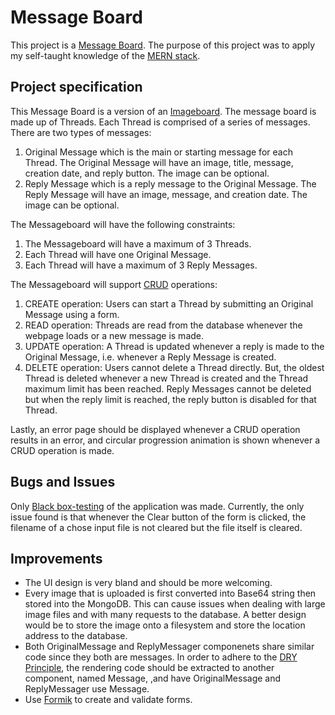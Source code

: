 # Message Board
This project is a [Message Board](https://en.wikipedia.org/wiki/Internet_forum). The purpose of this project was to apply my self-taught knowledge of the [MERN stack](https://www.mongodb.com/mern-stack).
## Project specification
This Message Board is a version of an [Imageboard](https://en.wikipedia.org/wiki/Imageboard). The message board is made up of Threads. Each Thread is comprised of a series of messages. There are two types of messages:
1. Original Message which is the main or starting message for each Thread. The Original Message will have an image, title, message, creation date, and reply button. The image can be optional.
2. Reply Message which is a reply message to the Original Message. The Reply Message will have an image, message, and creation date. The image can be optional.

The Messageboard will have the following constraints:
1. The Messageboard will have a maximum of 3 Threads.
2. Each Thread will have one Original Message.
3. Each Thread will have a maximum of 3 Reply Messages.

The Messageboard will support [CRUD](https://en.wikipedia.org/wiki/Create,_read,_update_and_delete) operations:
1. CREATE operation: Users can start a Thread by submitting an Original Message using a form.
2. READ operation: Threads are read from the database whenever the webpage loads or a new message is made.
3. UPDATE operation: A Thread is updated whenever a reply is made to the Original Message, i.e. whenever a Reply Message is created.
4. DELETE operation: Users cannot delete a Thread directly. But, the oldest Thread is deleted whenever a new Thread is created and the Thread maximum limit has been reached. Reply Messages cannot be deleted but when the reply limit is reached, the reply button is disabled for that Thread. 

Lastly, an error page should be displayed whenever a CRUD operation results in an error, and circular progression animation is shown whenever a CRUD operation is made.

## Bugs and Issues
Only [Black box-testing](https://en.wikipedia.org/wiki/Black-box_testing) of the application was made. Currently, the only issue found is that whenever the Clear button of the form is clicked, the filename of a chose input file is not cleared but the file itself is cleared. 

## Improvements

* The UI design is very bland and should be more welcoming.
* Every image that is uploaded is first converted into Base64 string then stored into the MongoDB. This can cause issues when dealing with large image files and with many requests to the database. A better design would be to store the image onto a filesystem and store the location address to the database.
* Both OriginalMessage and ReplyMessager componenets share similar code since they both are messages. In order to adhere to the [DRY Principle](https://en.wikipedia.org/wiki/Don%27t_repeat_yourself), the rendering code should be extracted to another component, named Message, ,and have OriginalMessage and ReplyMessager use Message.
* Use [Formik](https://formik.org/) to create and validate forms.